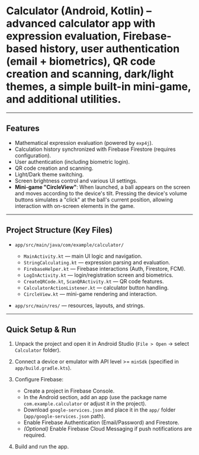 
# Calculator (Android, Kotlin) – advanced calculator app with expression evaluation, Firebase-based history, user authentication (email + biometrics), QR code creation and scanning, dark/light themes, a simple built-in mini-game, and additional utilities.

---

## Features

* Mathematical expression evaluation (powered by `exp4j`).
* Calculation history synchronized with Firebase Firestore (requires configuration).
* User authentication (including biometric login).
* QR code creation and scanning.
* Light/Dark theme switching.
* Screen brightness control and various UI settings.
* **Mini-game "CircleView"**:
  When launched, a ball appears on the screen and moves according to the device's tilt. Pressing the device's volume buttons simulates a "click" at the ball's current position, allowing interaction with on-screen elements in the game.

---

## Project Structure (Key Files)

* `app/src/main/java/com/example/calculator/`

  * `MainActivity.kt` — main UI logic and navigation.
  * `StringCalculating.kt` — expression parsing and evaluation.
  * `FirebaseHelper.kt` — Firebase interactions (Auth, Firestore, FCM).
  * `LogInActivity.kt` — login/registration screen and biometrics.
  * `CreateQRCode.kt`, `ScanQRActivity.kt` — QR code features.
  * `CalculatorActionListener.kt` — calculator button handling.
  * `CircleView.kt` — mini-game rendering and interaction.
* `app/src/main/res/` — resources, layouts, and strings.

---

## Quick Setup & Run

1. Unpack the project and open it in Android Studio (`File > Open` → select `Calculator` folder).
2. Connect a device or emulator with API level >= `minSdk` (specified in `app/build.gradle.kts`).
3. Configure Firebase:

   * Create a project in Firebase Console.
   * In the Android section, add an app (use the package name `com.example.calculator` or adjust it in the project).
   * Download `google-services.json` and place it in the `app/` folder (`app/google-services.json` path).
   * Enable Firebase Authentication (Email/Password) and Firestore.
   * *(Optional)* Enable Firebase Cloud Messaging if push notifications are required.
4. Build and run the app.

